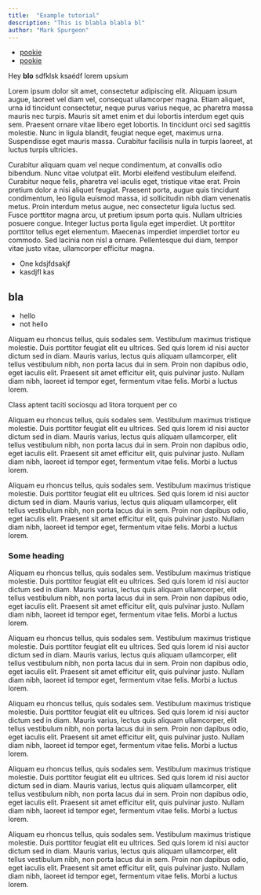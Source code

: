 ```yaml
---
title:  "Example tutorial"
description: "This is blabla blabla bl"
author: "Mark Spurgeon"
---
```


* [pookie](#pookie)
* [pookie](#pookie)


Hey **blo** sdfklsk ksaédf lorem upsium 

Lorem ipsum dolor sit amet, consectetur adipiscing elit. Aliquam ipsum augue, laoreet vel diam vel, consequat ullamcorper magna. Etiam aliquet, urna id tincidunt consectetur, neque purus varius neque, ac pharetra massa mauris nec turpis. Mauris sit amet enim et dui lobortis interdum eget quis sem. Praesent ornare vitae libero eget lobortis. In tincidunt orci sed sagittis molestie. Nunc in ligula blandit, feugiat neque eget, maximus urna. Suspendisse eget mauris massa. Curabitur facilisis nulla in turpis laoreet, at luctus turpis ultricies.

Curabitur aliquam quam vel neque condimentum, at convallis odio bibendum. Nunc vitae volutpat elit. Morbi eleifend vestibulum eleifend. Curabitur neque felis, pharetra vel iaculis eget, tristique vitae erat. Proin pretium dolor a nisi aliquet feugiat. Praesent porta, augue quis tincidunt condimentum, leo ligula euismod massa, id sollicitudin nibh diam venenatis metus. Proin interdum metus augue, nec consectetur ligula luctus sed. Fusce porttitor magna arcu, ut pretium ipsum porta quis. Nullam ultricies posuere congue. Integer luctus porta ligula eget imperdiet. Ut porttitor porttitor tellus eget elementum. Maecenas imperdiet imperdiet tortor eu commodo. Sed lacinia non nisl a ornare. Pellentesque dui diam, tempor vitae justo vitae, ullamcorper efficitur magna.

* One kdsjfdsakjf
* kasdjfl kas

bla 
----

- hello
- not hello

Aliquam eu rhoncus tellus, quis sodales sem. Vestibulum maximus tristique molestie. Duis porttitor feugiat elit eu ultrices. Sed quis lorem id nisi auctor dictum sed in diam. Mauris varius, lectus quis aliquam ullamcorper, elit tellus vestibulum nibh, non porta lacus dui in sem. Proin non dapibus odio, eget iaculis elit. Praesent sit amet efficitur elit, quis pulvinar justo. Nullam diam nibh, laoreet id tempor eget, fermentum vitae felis. Morbi a luctus lorem.

Class aptent taciti sociosqu ad litora torquent per co


Aliquam eu rhoncus tellus, quis sodales sem. Vestibulum maximus tristique molestie. Duis porttitor feugiat elit eu ultrices. Sed quis lorem id nisi auctor dictum sed in diam. Mauris varius, lectus quis aliquam ullamcorper, elit tellus vestibulum nibh, non porta lacus dui in sem. Proin non dapibus odio, eget iaculis elit. Praesent sit amet efficitur elit, quis pulvinar justo. Nullam diam nibh, laoreet id tempor eget, fermentum vitae felis. Morbi a luctus lorem.

Aliquam eu rhoncus tellus, quis sodales sem. Vestibulum maximus tristique molestie. Duis porttitor feugiat elit eu ultrices. Sed quis lorem id nisi auctor dictum sed in diam. Mauris varius, lectus quis aliquam ullamcorper, elit tellus vestibulum nibh, non porta lacus dui in sem. Proin non dapibus odio, eget iaculis elit. Praesent sit amet efficitur elit, quis pulvinar justo. Nullam diam nibh, laoreet id tempor eget, fermentum vitae felis. Morbi a luctus lorem.


### <a name="pookie"></a>Some heading

Aliquam eu rhoncus tellus, quis sodales sem. Vestibulum maximus tristique molestie. Duis porttitor feugiat elit eu ultrices. Sed quis lorem id nisi auctor dictum sed in diam. Mauris varius, lectus quis aliquam ullamcorper, elit tellus vestibulum nibh, non porta lacus dui in sem. Proin non dapibus odio, eget iaculis elit. Praesent sit amet efficitur elit, quis pulvinar justo. Nullam diam nibh, laoreet id tempor eget, fermentum vitae felis. Morbi a luctus lorem.

Aliquam eu rhoncus tellus, quis sodales sem. Vestibulum maximus tristique molestie. Duis porttitor feugiat elit eu ultrices. Sed quis lorem id nisi auctor dictum sed in diam. Mauris varius, lectus quis aliquam ullamcorper, elit tellus vestibulum nibh, non porta lacus dui in sem. Proin non dapibus odio, eget iaculis elit. Praesent sit amet efficitur elit, quis pulvinar justo. Nullam diam nibh, laoreet id tempor eget, fermentum vitae felis. Morbi a luctus lorem.

Aliquam eu rhoncus tellus, quis sodales sem. Vestibulum maximus tristique molestie. Duis porttitor feugiat elit eu ultrices. Sed quis lorem id nisi auctor dictum sed in diam. Mauris varius, lectus quis aliquam ullamcorper, elit tellus vestibulum nibh, non porta lacus dui in sem. Proin non dapibus odio, eget iaculis elit. Praesent sit amet efficitur elit, quis pulvinar justo. Nullam diam nibh, laoreet id tempor eget, fermentum vitae felis. Morbi a luctus lorem.

Aliquam eu rhoncus tellus, quis sodales sem. Vestibulum maximus tristique molestie. Duis porttitor feugiat elit eu ultrices. Sed quis lorem id nisi auctor dictum sed in diam. Mauris varius, lectus quis aliquam ullamcorper, elit tellus vestibulum nibh, non porta lacus dui in sem. Proin non dapibus odio, eget iaculis elit. Praesent sit amet efficitur elit, quis pulvinar justo. Nullam diam nibh, laoreet id tempor eget, fermentum vitae felis. Morbi a luctus lorem.

Aliquam eu rhoncus tellus, quis sodales sem. Vestibulum maximus tristique molestie. Duis porttitor feugiat elit eu ultrices. Sed quis lorem id nisi auctor dictum sed in diam. Mauris varius, lectus quis aliquam ullamcorper, elit tellus vestibulum nibh, non porta lacus dui in sem. Proin non dapibus odio, eget iaculis elit. Praesent sit amet efficitur elit, quis pulvinar justo. Nullam diam nibh, laoreet id tempor eget, fermentum vitae felis. Morbi a luctus lorem.
